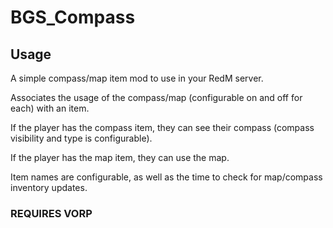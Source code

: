 # BGS_Compass
## Usage
A simple compass/map item mod to use in your RedM server.

Associates the usage of the compass/map (configurable on and off for each) with an item.

If the player has the compass item, they can see their compass (compass visibility and type is configurable).

If the player has the map item, they can use the map.

Item names are configurable, as well as the time to check for map/compass inventory updates.

### REQUIRES VORP